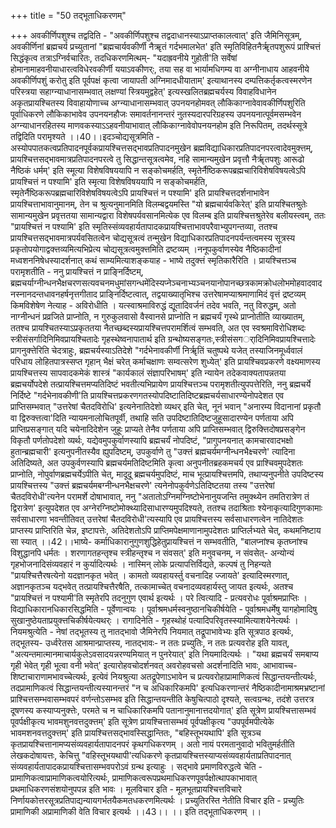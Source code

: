 +++
title = "50 तद्भूताधिकरणम्"

+++
अवकीर्णिपशुश्च तद्वदिति - "अवकीर्णिपशुश्च तद्वदाधानस्याऽप्राप्तकालत्वात्' इति जैमिनिसूत्रम्, अवकीर्णिनां ब्रह्मचर्य प्रच्युतानां "ब्रह्मचार्यवकीर्णी नैॠतं गर्दभमालभेत' इति स्मृतिविहितनैर्ॠतपशुरूपं प्राश्चित्तं सिद्धंकृत्व तत्राऽग्निर्वचारितः, तदधिकरणमित्थम्- "यदाह्रवनीये गुहोती'ति सर्वेषां होमानामाहवनीयाधारत्वविधेरवकीर्णी ययाऽवकीणर्ः, तया सह वा भार्यामधिगम्य वा अग्नीनाधाय आहवनीये अवकीर्णिपशुं करोतु इति पूर्वपक्षं कृत्वा जायापती अग्निमादधीयाताम्' इत्याथानस्य दम्पत्तिकर्तृकत्वस्मरणेन परिस्त्रया सहाग्न्याधानासम्भवात् लक्षण्यां स्त्रियमुद्वहेत्' इत्यस्खलितब्रह्मचर्यस्य विवाहविधानेन अकृतप्रायश्चितस्य विवाहायोणाच्च अग्न्याधानासम्भवात् उपनयनहोमवत् लौकिकाग्नावेवावकीर्णिपशुरिति पूर्वाधिकरणे लौकिकाभावेव उपनयनहौजः समावर्तनानन्तरं नुतस्यदारपरिग्रहस्य उपनयनात्पूर्वमसम्भवेन अग्न्याधानरहितस्य माणवकस्याऽऽहवनीयाभावात् लौकिकाग्नावेवोपनयनहोम इति निरूपितम्, तदर्थस्सूत्रे तद्विदिति परामृश्यते ।।40।।इदञ्चोद्यसूत्रमिति - अस्योपपातकत्वप्रतिपादनपूर्वकप्रायश्चित्तसद्भावप्रतिपादनमुखेन ब्रह्मविद्याधिकारप्रतिपादनपरत्वादेवमुक्त्तम्, प्रायश्चित्तसद्भावमात्रप्रतिपादनपरत्वे तु सिद्धान्तसूत्रत्वमेव, नहि सामान्यमुखेन प्रवृत्तौ नैर्ॠतपशुः आरूढो नैष्ठिकं धर्मम्' इति स्मूत्या विशेषविषययापि न सङ्कोचमर्हति, स्मृतेर्नैष्ठिकरूपब्रह्मचारिविशेषविषयत्वेऽपि प्रायश्चित्तं न पश्यामि' इति स्मृत्या विशेषविषययापि न सङ्कोचमर्हति, स्मृतेर्नैष्ठिकरूपब्रह्मचारिविशेषविषयत्वेऽपि प्रायश्चित्तं न पश्यामि' इति प्रायश्चित्तदर्शनाभावेन प्रायश्चित्ताभावानुमानम्, तेन च श्रुत्यनुमानमिति विलम्बद्वयमस्ति "यो ब्रह्मचार्यवकिरेत्' इति प्रायश्चितश्रुतेः सामान्यमुखेन प्रवृत्ततया सामान्यद्वारा विशेषपर्यवसानमित्येक एव विलम्ब इति प्रायश्चित्तश्रुतेरेव बलीयस्त्वम्, ततः "प्रायश्चित्तं न पश्यामि' इति स्मृतिस्संव्यवहार्यतापादकप्रायश्चित्ताभावपरैवाभ्युपगन्तव्या, ततश्च प्रायश्चित्तसद्भावमात्रपर्यवसितत्वेन चोद्यसूत्रत्वं तन्मुखेन विद्याधिकारप्रतिपादनपर्यन्तत्वमस्य सूत्रस्य प्रकृतोपयोगाद्वक्त्तव्यमित्यभिप्रेत्य चोद्यसूत्रत्वमुक्त्तमिति द्रष्टव्यम् ।ननूपकुर्वाणस्येव नैष्ठिकादीनां मध्वशननिषेधस्यादर्शनात् कथं साम्यमित्याशङ्कयाह - भाष्ये तदुक्त्तं स्मृतिकारैरिति । प्रायश्चित्तञ्च परामृशतीति - ननु प्रायश्चित्तं न प्राङ्निर्दिष्टम्, ब्रह्मचर्याग्नीन्धनभैक्षचरणसत्यवचनमधुमांसगन्धमेंदिस्यप्नेञ्चनाभ्यञ्चनयानोपानच्छत्रकामक्रोधलोभमोहवादवादनस्नानदन्तधावनहर्षनृत्तगीताद प्राङ्निर्दिष्टत्वात्, तद्वयाख्यातृभिश्च उत्तरेषामप्याश्रमाणामिदं वृत्तं द्रष्टव्यम् किमविशेषेण नेत्याह - अविरोधीति । यत्स्वाश्रमाविरुद्धं द्यूतादिवर्जनं तदेव भवति, नतु विरुद्धम्, अतो नाग्नीन्धनं प्रव्रजिते प्राप्नोति, न गुरुकुलवासो वैस्वानसे प्राप्नोति न ब्रह्मचर्यं गृस्थे प्राप्नोतीति व्याख्यातम्, ततश्च प्रायश्चितस्याऽप्रकृततया नैतच्छब्दस्यप्रायश्चित्तपरामर्शित्वं सम्भवति, अत एव स्वश्रमाविरोधिशब्दः स्त्रीसंसर्गादिनिमिवप्रायश्चितादेः गृहस्थेष्वनापातार्थ इति ग्रन्थोष्यसङ्गतः,स्त्रीसंसगर्ादिनिमिवप्रायश्चित्तादेः प्रागनुक्त्तेरिति चेदत्राहुः, ब्रह्मचर्यस्याऽतिदेशे "गर्दभेनावकीर्णी निर्ॠतिं चतुष्पथे यजेत् तस्याजिनमूर्ध्ववालं परिधाय लोहितपात्रस्सप्त गृहान् भैक्षं चरेत् कर्माचक्षाणः सम्वत्सरेण शुध्येत्' इति प्रायश्चिवप्रकरणे वक्ष्यमाणस्य प्रायश्चित्तस्य सापवादकमेकं शास्त्रं "कार्यकालं संज्ञापरिभाषम्' इति न्यायेन तदेकवाक्यतापन्नतया ब्रह्मचर्योपदेशे तत्प्रायश्चित्तमप्यतिदिष्टं भवतीत्यभिप्रायेण प्रायश्चित्तञ्च परामृशतीत्युपपत्तेरिति, ननु ब्रह्मचर्ये निर्दिष्टे "गर्दभेनावकीणी'ति प्रायश्चित्तप्रकरणगतस्योपदिष्टातिदिष्टब्रह्मचर्यसाधारण्येनोपदेशत एव प्राप्तिसम्भवात् "उत्तरेषां चैतदविरोधि' इत्यनेनातिदेशो व्यथर् इति चेत्, नूनं भवान् "अनारम्य विदानानां प्रकृतौ वा द्विरुक्त्तत्वा'दिति न्यायमनालोचितपूर्वी, तथाहि सति उपदिष्टातिदिष्टजुहूसादारण्येन पर्णताया अपि प्राप्तिप्रसङ्गात् यदि चयेनादिदेशेन जुहूः प्राप्यते तेनैव पर्णताया अपि प्राप्तिसम्भवात् द्विरुक्त्तिदोषप्रसङ्गेन विकृतौ पर्णतोपदेशो व्यर्थः, यद्येवमुपकुर्वाणस्यापि ब्रह्मचर्यं नोपदिष्टं, "प्रागुपनयनात् कामचारवादभक्षो हुतान्ब्रह्मचारी' इत्यनुपनीतस्यैव ह्युपदिष्टम्, उपकुर्वाणे तु "उक्त्तं ब्रह्मचर्यमग्नीन्धनभैक्ष्चरणे' त्यादिना अतिदिष्यते, अत उपकुर्वणस्यापि ब्रह्मचर्यमतिदिष्टमिति कृत्वा अनुपनीतब्रहकमचर्य एव प्राश्चिवमुपदेशतः प्राप्नोति, नोपुर्वाणब्रह्मचर्येऽपीति चेत्, मादूदू ब्रह्मचर्यमुपदिष्टं, माच भूत्प्रायश्चित्तमपि, तथाप्यनुपनीते उपदिष्टस्य प्रायश्चित्तस्य "उक्त्तं ब्रह्मचर्यमबग्नीन्धनभैक्षचरणे' त्यनेनोपकुर्वणेऽतिदिष्टतया तस्य "उत्तरेषां चैतदविरोधी'त्यनेन परामर्शे दोषाभावात्, ननु "अतातोऽग्निमग्निष्टोभेनानुयजन्ति तमुक्थ्येन तमतिरात्रेण तं द्विरात्रेण' इत्युपदेशत एव अग्नेरग्निष्टोमोक्थ्यादिसाधारण्यमुपदिश्यते, ततश्च तदाश्रिताः श्येनाकृत्यादिगुणकामाः सर्वसाधारणा भवन्तीतिवत् उत्तरेषां चैतदविरोधी'त्यस्यापि एव प्रायश्चित्तस्य सर्वसाधारणत्वेन नातिदेशतः प्राप्तस्य प्राप्तिरिति चेन्न, इष्टापत्तेः, अतिदेशतोऽपि प्राप्तिमपेक्षमाणानामुपदेशतः प्राप्तिर्लभ्यते चेत्, कथमनिष्टाय सा स्यात् ।।42।।भाष्ये- कर्माधिकारानुगुणशुद्धिहेतुप्रायश्चित्तं न सम्भवतीति, "बालप्नांश्च कृतघ्नांश्च विशुद्धानपि धर्मतः । शरणागतहन्तृश्च स्त्रीहन्तृश्च न संवसत्' इति मनुवचनम्, न संवसेत्- अन्योन्यं गृहभोजनादिसंव्यवहारं न कुर्यादित्यर्थः । नास्मिन् लोके प्रत्यापत्तिर्विद्यते, कल्पषं तु निहन्यते "प्रायश्चित्तैरषत्येनो यदज्ञानकृत भवेत् । कामतो व्यवहायर्स्तु वचनादिह ज्जायते' इत्यादिस्मरणात्, अज्ञानकृतञ्च यद्भवेत् तत्प्रायश्चित्तैरषैति, तत्कामाच्चेत् वचनादव्यवहार्यस्तु जायत इत्यर्थः, अतश्च "प्रायश्चित्तं न पश्यामी'ति स्मृतेरपि तदनुगुण एवार्थ इत्यर्थः । परे त्वित्यादि - प्रत्यवरोधः पूर्वाश्रमप्राप्तिः । विद्याधिकारानधिकारसिद्धमिति - पूर्वेणान्वयः । पूर्वाश्रमधर्मस्वनुष्ठानचिकीर्षयेति - पूर्वाश्रमधर्मेषु यागहोमादिषु सुखानुष्ठेयताप्रयुक्त्तचिकीर्षयेत्यथर्ः । रागादिनेति - गृहस्थोहं पत्यादिपरिवृतस्स्यामित्याशयेनेत्यर्थः । नियमश्रुत्येति - नेषां तद्भूतस्य तु नातद्भावो जैमिनेरपि नियमात् तद्रूपाभावेभ्यः इति सूत्रपाठ इत्यर्थः, तद्भूतस्य- उर्ध्वरेतस आश्रमान्प्राप्तस्य, नातद्भावः- न ततः प्रच्युतिः, न ततः प्रत्यवरोह इति यावत्, "अत्यन्तमात्मानमाचार्यकुलेऽवसादयन्नरण्यमियात् न पुनरेयात्' इति नियमादित्यर्थः । "यथा ब्रह्मचर्यं समबाप्य गृही भेवेत् गृही भूत्वा वनी भवेत्' इत्यारोहवचोदर्शनवत् अवरोहवचसो अदर्शनादिति भावः, आभावाच्च- शिष्टाचाराणामभावच्चेत्यर्थः, इत्येवं नियश्रुत्या अतद्रूपेणाऽभावेन च प्रत्यवरोहाप्रामाणिकत्वं सिद्धान्तयन्तीत्यर्थः, तदप्रामाणिकत्वं सिद्धान्तयन्तीत्यस्यानन्तरं "न च अधिकारिकमपि' इत्यधिकरणान्तरं नैष्ठिकादीनामाश्रमभ्रष्टानां प्राश्चित्तसम्भवासम्भवपरं वर्णन्तोऽसम्भव इति सिद्धान्तयन्तीति केषुचित्पाठो दृश्यते, सत्वग्रन्थः, तदंशे उत्तरत्र दूषणस्य कस्याप्यनुक्त्तेः, परमते च न चाधिकारिकमपि पतानानुमानात्तदयोगात्' इति सूत्रेण प्रायश्चित्तासम्भवं पूवर्पक्षीकृत्य भावमशुनवत्तदुक्त्तम्' इति सूत्रेण प्रायश्चित्तासम्भवं पूर्वपक्षीकृत्य "उपपूर्वमपीत्येके भावमशनवत्तदुक्त्तम्' इति प्रायश्चित्तसद्भावस्सिद्धान्तितः, "बहिस्तूभयथापि' इति सूत्रञ्च कृतप्रायश्चित्तानामप्यसंव्यवहार्यतापादनपरं कृथगधिकरणम् । अतो नायं परमतानुवादो भवितुमर्हतीति लेखकदोषायत्तः, केचित्तु "वहिस्तूभयथापी'त्यधिकरणे कृतप्रायश्चित्तस्याप्यसंव्यवहार्यताप्रतिपादनात् संव्यवहार्यतापादकप्रायश्चित्तासम्भवपरोऽवं ग्रन्थ इत्याहुः । सद्भावे प्रमाणविरुद्धत्वे चेति - प्रामाणिकत्वाप्रामाणिकत्वयोरित्यर्थः, प्रामाणिकत्वरूपप्रथमाधिकरणपूवर्पक्षोत्थापकाभावात् प्रथमाधिकरणसंशयोनुपपन्न इति भावः । मूलविचार इति - मूलभूतप्रायश्चित्तविचारे निर्णायकोत्तरसूत्रप्रतिपाद्यन्यायगर्भतयैकमतधकरणमित्यर्थः । प्रच्युतिरस्ति नेतीति विचार इति - प्रच्युतिः प्रामाणिकी अप्रामाणिकी वेति विचार इत्यर्थः ।।43।। ।। इति तद्भूताधिकरणम् ।।